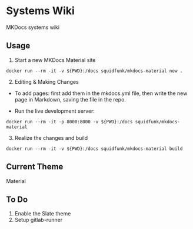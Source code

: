 # Systems Wiki

MKDocs systems wiki 

## Usage
1. Start a new MKDocs Material site 
```
docker run --rm -it -v ${PWD}:/docs squidfunk/mkdocs-material new .
```

2. Editing & Making Changes
* To add pages: first add them in the mkdocs.yml file, then write the new page in Markdown, saving the file in the repo. 

* Run the live development server: 
```
docker run --rm -it -p 8000:8000 -v ${PWD}:/docs squidfunk/mkdocs-material
```

3. Realize the changes and build
```
docker run --rm -it -v ${PWD}:/docs squidfunk/mkdocs-material build
```


## Current Theme
Material 


## To Do
1. Enable the Slate theme 
2. Setup gitlab-runner


